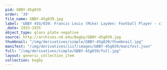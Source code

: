 ```yaml
---
pid: GBBY-45g039
order: '39'
file_name: GBBY-45g039.jpg
label: 'GBBY 45G/039: Francis Louis (Mike) Layden: Football Player - c1933-1935'
_date: 1933-1935
object_type: glass plate negative
source: http://archives.nd.edu/Bagby/GBBY-45g039.jpg
thumbnail: "/img/derivatives/simple/GBBY-45g039/thumbnail.jpg"
manifest: "/img/derivatives/iiif/images/GBBY-45g039/manifest.json"
full: "/img/derivatives/simple/GBBY-45g039/full.jpg"
layout: generic_collection_item
collection: bagby
---
```

